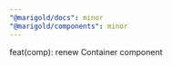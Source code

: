 ```yaml
---
"@marigold/docs": minor
"@marigold/components": minor
---
```


feat(comp): renew Container component
